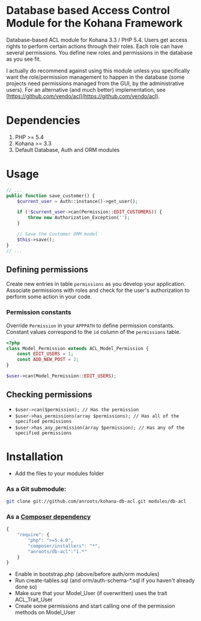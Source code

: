 # Database based Access Control Module for the Kohana Framework

Database-based ACL module for Kohana 3.3 / PHP 5.4. Users get access rights to perform certain actions through their roles.
Each role can have several permissions. You define new roles and permissions in the database as you see fit.

I actually do recommend against using this module unless you specifically want the role/permission management to happen in
the database (some projects need permissions managed from the GUI, by the administrative users). For an alternative
(and much better) implementation, see [https://github.com/vendo/acl](https://github.com/vendo/acl).

# Dependencies

1. PHP >= 5.4
2. Kohana >= 3.3
3. Default Database, Auth and ORM modules

# Usage

```php
// ...
public function save_customer() {
	$current_user = Auth::instance()->get_user();

	if (!$current_user->can(Permission::EDIT_CUSTOMERS)) {
		throw new Authorization_Exception('');
	}

	// Save the Customer ORM model
	$this->save();
}
// ...
```
## Defining permissions

Create new entries in table `permissions` as you develop your application. Associate permissions with roles and
check for the user's authorization to perform some action in your code.

### Permission constants

Override `Permission` in your `APPPATH` to define permission constants. Constant values correspond to the `id` column of
the `permissions` table.

```php
<?php
class Model_Permission extends ACL_Model_Permission {
	const EDIT_USERS = 1;
	const ADD_NEW_POST = 2;
}

$user->can(Model_Permission::EDIT_USERS);
```

## Checking permissions

* `$user->can($permission); // Has the permission`
* `$user->has_permissions(array $permissions); // Has all of the specified permissions`
* `$user->has_any_permission(array $permission); // Has any of the specified permissions`


# Installation

* Add the files to your modules folder

### As a Git submodule:

```bash
git clone git://github.com/anroots/kohana-db-acl.git modules/db-acl
```
### As a [Composer dependency](http://getcomposer.org)

```javascript
{
	"require": {
		"php": ">=5.4.0",
		"composer/installers": "*",
		"anroots/db-acl":"1.*"
	}
}
```
* Enable in bootstrap.php (above/before auth/orm modules)
* Run create-tables.sql (and orm/auth-schema-*.sql if you haven't already done so)
* Make sure that your Model_User (if overwritten) uses the trait ACL_Trait_User
* Create some permissions and start calling one of the permission methods on Model_User